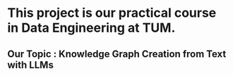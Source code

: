 # This project is our practical course in Data Engineering at TUM.

## Our Topic : Knowledge Graph Creation from Text with LLMs